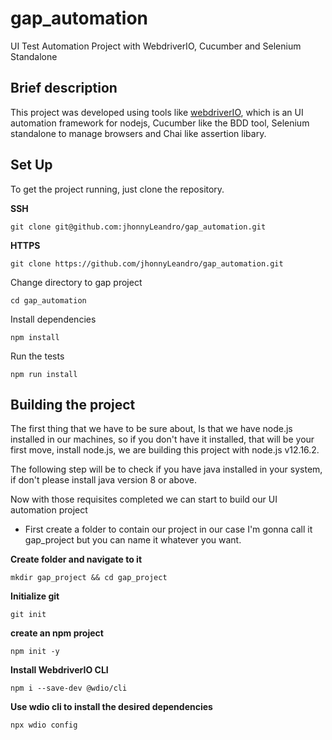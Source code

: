 # gap_automation
UI Test Automation Project with WebdriverIO, Cucumber and Selenium Standalone

##  Brief description
This project was developed using tools like [webdriverIO](https://webdriver.io/), which is an UI automation framework for nodejs,
Cucumber like the BDD tool, Selenium standalone to manage browsers and Chai like assertion libary.


## Set Up

To get the project running, just clone the repository.


**SSH**

`git clone git@github.com:jhonnyLeandro/gap_automation.git`


**HTTPS**

`git clone https://github.com/jhonnyLeandro/gap_automation.git`


Change directory to gap project

`cd gap_automation`

Install dependencies

`npm install`


Run the tests

`npm run install`

## Building the project

The first thing that we have to be sure about, Is that we have node.js installed in our machines, so if you don't have it installed, that will be your first move, install node.js, we are building this project with node.js v12.16.2.  

The following step will be to check if you have java installed in your system, if don't please install java version 8 or above.

Now with those requisites completed we can start to build our UI automation project


- First create a folder to contain our project in our case I'm gonna call it gap_project but you can name it whatever you want.

**Create folder and navigate to it**

`mkdir gap_project && cd gap_project`


**Initialize git**

`git init`

**create an npm project**

`npm init -y`

**Install WebdriverIO CLI**

`npm i --save-dev @wdio/cli`


**Use wdio cli to install the desired dependencies**

`npx wdio config`
